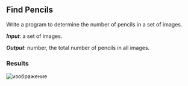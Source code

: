 ## Find Pencils 

Write a program to determine the number of pencils in a set of images.

***Input***: a set of images.

***Output***: number, the total number of pencils in all images.

### Results

![изображение](https://github.com/mrglaster/ISU-HW-CV/assets/50916604/d334541f-d9ae-4517-872a-043e4a1d4d2b)
